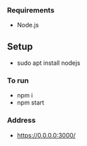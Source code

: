 ### Requirements

- Node.js

## Setup
- sudo apt install nodejs

### To run

- npm i
- npm start

### Address

- https://0.0.0.0:3000/
